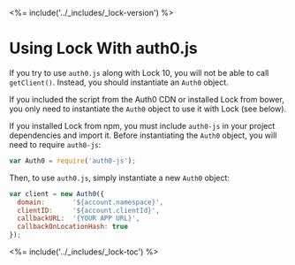 <%= include('../_includes/_lock-version') %>

# Using Lock With auth0.js

If you try to use `auth0.js` along with Lock 10, you will not be able to call `getClient()`. Instead, you should instantiate an `Auth0` object.

If you included the script from the Auth0 CDN or installed Lock from bower, you only need to instantiate the `Auth0` object to use it with Lock (see below). 

If you installed Lock from npm, you must include `auth0-js` in your project dependencies and import it. Before instantiating the `Auth0` object, you will need to require `auth0-js`:

```js
var Auth0 = require('auth0-js');
```

Then, to use `auth0.js`, simply instantiate a new `Auth0` object:

```js
var client = new Auth0({
  domain:       '${account.namespace}',
  clientID:     '${account.clientId}',
  callbackURL:  '{YOUR APP URL}',
  callbackOnLocationHash: true
});
```

<%= include('../_includes/_lock-toc') %>
